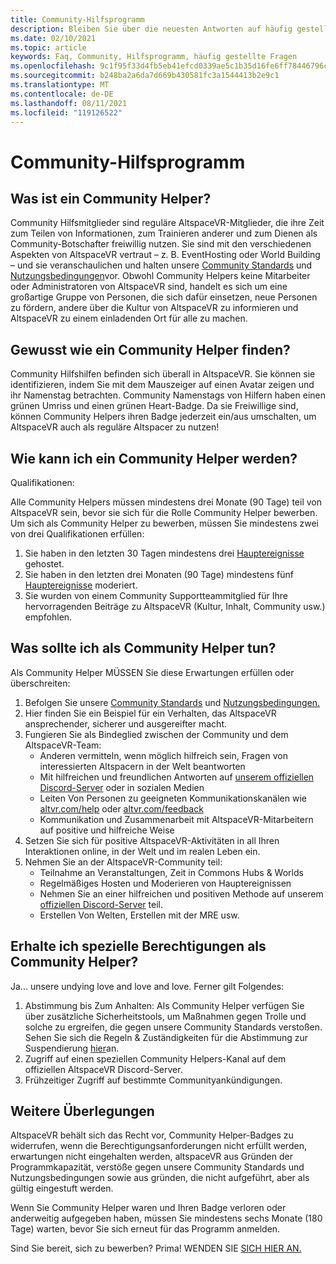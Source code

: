 ```yaml
---
title: Community-Hilfsprogramm
description: Bleiben Sie über die neuesten Antworten auf häufig gestellte Fragen zur AltspaceVR-Community auf dem Laufenden.
ms.date: 02/10/2021
ms.topic: article
keywords: Faq, Community, Hilfsprogramm, häufig gestellte Fragen
ms.openlocfilehash: 9c1f95f33d4fb5eb41efcd0339ae5c1b35d16fe6ff78446796c4e789590411a3
ms.sourcegitcommit: b248ba2a6da7d669b430581fc3a1544413b2e9c1
ms.translationtype: MT
ms.contentlocale: de-DE
ms.lasthandoff: 08/11/2021
ms.locfileid: "119126522"
---
```

# <a name="community-helper-program"></a>Community-Hilfsprogramm

## <a name="what-is-a-community-helper"></a>Was ist ein Community Helper? 

Community Hilfsmitglieder sind reguläre AltspaceVR-Mitglieder, die ihre Zeit zum Teilen von Informationen, zum Trainieren anderer und zum Dienen als Community-Botschafter freiwillig nutzen. Sie sind mit den verschiedenen Aspekten von AltspaceVR vertraut – z. B. EventHosting oder World Building – und sie veranschaulichen und halten unsere [Community Standards](community-standards.md) und [Nutzungsbedingungen](terms-of-service.md)vor. Obwohl Community Helpers keine Mitarbeiter oder Administratoren von AltspaceVR sind, handelt es sich um eine großartige Gruppe von Personen, die sich dafür einsetzen, neue Personen zu fördern, andere über die Kultur von AltspaceVR zu informieren und AltspaceVR zu einem einladenden Ort für alle zu machen.

## <a name="how-do-i-find-a-community-helper"></a>Gewusst wie ein Community Helper finden? 
Community Hilfshilfen befinden sich überall in AltspaceVR. Sie können sie identifizieren, indem Sie mit dem Mauszeiger auf einen Avatar zeigen und ihr Namenstag betrachten. Community Namenstags von Hilfern haben einen grünen Umriss und einen grünen Heart-Badge. Da sie Freiwillige sind, können Community Helpers ihren Badge jederzeit ein/aus umschalten, um AltspaceVR auch als reguläre Altspacer zu nutzen!

## <a name="how-can-i-become-a-community-helper"></a>Wie kann ich ein Community Helper werden? 

Qualifikationen: 

Alle Community Helpers müssen mindestens drei Monate (90 Tage) teil von AltspaceVR sein, bevor sie sich für die Rolle Community Helper bewerben. Um sich als Community Helper zu bewerben, müssen Sie mindestens zwei von drei Qualifikationen erfüllen: 

1. Sie haben in den letzten 30 Tagen mindestens drei [Hauptereignisse](../tutorials/main-events.md) gehostet. 
2. Sie haben in den letzten drei Monaten (90 Tage) mindestens fünf [Hauptereignisse](../tutorials/main-events.md) moderiert. 
3. Sie wurden von einem Community Supportteammitglied für Ihre hervorragenden Beiträge zu AltspaceVR (Kultur, Inhalt, Community usw.) empfohlen.

## <a name="what-would-i-be-expected-to-do-as-a-community-helper"></a>Was sollte ich als Community Helper tun? 

Als Community Helper MÜSSEN Sie diese Erwartungen erfüllen oder überschreiten: 

1. Befolgen Sie unsere [Community Standards](community-standards.md) und [Nutzungsbedingungen.](terms-of-service.md)
2. Hier finden Sie ein Beispiel für ein Verhalten, das AltspaceVR ansprechender, sicherer und ausgereifter macht.
3. Fungieren Sie als Bindeglied zwischen der Community und dem AltspaceVR-Team:
    * Anderen vermitteln, wenn möglich hilfreich sein, Fragen von interessierten Altspacern in der Welt beantworten
    * Mit hilfreichen und freundlichen Antworten auf [unserem offiziellen Discord-Server](https://altvr.com/discord) oder in sozialen Medien
    * Leiten Von Personen zu geeigneten Kommunikationskanälen wie [altvr.com/help](../world-building/getting-help.md) oder [altvr.com/feedback](https://help.altvr.com/hc/requests/new?ticket_form_id=360001742213)
    * Kommunikation und Zusammenarbeit mit AltspaceVR-Mitarbeitern auf positive und hilfreiche Weise 
4. Setzen Sie sich für positive AltspaceVR-Aktivitäten in all Ihren Interaktionen online, in der Welt und im realen Leben ein. 
5. Nehmen Sie an der AltspaceVR-Community teil:
    * Teilnahme an Veranstaltungen, Zeit in Commons Hubs & Worlds
    * Regelmäßiges Hosten und Moderieren von Hauptereignissen
    * Nehmen Sie an einer hilfreichen und positiven Methode auf unserem [offiziellen Discord-Server](https://altvr.com/discord) teil.
    * Erstellen Von Welten, Erstellen mit der MRE usw. 

## <a name="do-i-get-special-privileges-as-a-community-helper"></a>Erhalte ich spezielle Berechtigungen als Community Helper? 

Ja... unsere undying love and love and love. Ferner gilt Folgendes:

1. Abstimmung bis Zum Anhalten: Als Community Helper verfügen Sie über zusätzliche Sicherheitstools, um Maßnahmen gegen Trolle und solche zu ergreifen, die gegen unsere Community Standards verstoßen. Sehen Sie sich die Regeln & Zuständigkeiten für die Abstimmung zur Suspendierung [hier](community-helper-guide.md)an.
2. Zugriff auf einen speziellen Community Helpers-Kanal auf dem offiziellen AltspaceVR Discord-Server.
3. Frühzeitiger Zugriff auf bestimmte Communityankündigungen.

## <a name="other-considerations"></a>Weitere Überlegungen

AltspaceVR behält sich das Recht vor, Community Helper-Badges zu widerrufen, wenn die Berechtigungsanforderungen nicht erfüllt werden, erwartungen nicht eingehalten werden, altspaceVR aus Gründen der Programmkapazität, verstöße gegen unsere Community Standards und Nutzungsbedingungen sowie aus gründen, die nicht aufgeführt, aber als gültig eingestuft werden.

Wenn Sie Community Helper waren und Ihren Badge verloren oder anderweitig aufgegeben haben, müssen Sie mindestens sechs Monate (180 Tage) warten, bevor Sie sich erneut für das Programm anmelden.

Sind Sie bereit, sich zu bewerben?
Prima! WENDEN SIE [SICH HIER AN.](https://help.altvr.com/hc/requests/new?ticket_form_id=360002060313)